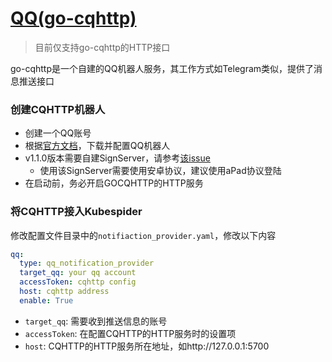 # [QQ(go-cqhttp)](https://github.com/Mrs4s/go-cqhttp)

> 目前仅支持go-cqhttp的HTTP接口

go-cqhttp是一个自建的QQ机器人服务，其工作方式如Telegram类似，提供了消息推送接口

### 创建CQHTTP机器人

- 创建一个QQ账号
- 根据[官方文档](https://docs.go-cqhttp.org/guide/quick_start.html#%E5%9F%BA%E7%A1%80%E6%95%99%E7%A8%8B)，下载并配置QQ机器人
- v1.1.0版本需要自建SignServer，请参考[该issue](https://github.com/Mrs4s/go-cqhttp/issues/2242)
    - 使用该SignServer需要使用安卓协议，建议使用aPad协议登陆
- 在启动前，务必开启GOCQHTTP的HTTP服务

### 将CQHTTP接入Kubespider

修改配置文件目录中的`notifiaction_provider.yaml`，修改以下内容

```yaml
qq:
  type: qq_notification_provider
  target_qq: your qq account
  accessToken: cqhttp config
  host: cqhttp address
  enable: True
```
* `target_qq`: 需要收到推送信息的账号
* `accessToken`: 在配置CQHTTP的HTTP服务时的设置项
* `host`: CQHTTP的HTTP服务所在地址，如http://127.0.0.1:5700
